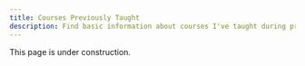 ```yaml
---
title: Courses Previously Taught
description: Find basic information about courses I've taught during previous semesters, including course syllabi and notes.
---
```


This page is under construction.

